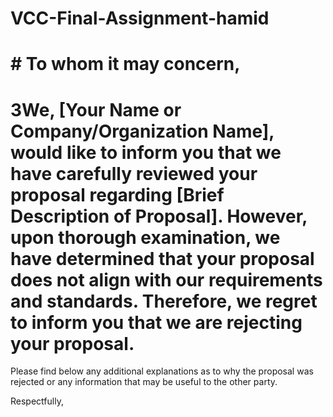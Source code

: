 # VCC-Final-Assignment-hamid
# # To whom it may concern,

# 3We, [Your Name or Company/Organization Name], would like to inform you that we have carefully reviewed your proposal regarding [Brief Description of Proposal]. However, upon thorough examination, we have determined that your proposal does not align with our requirements and standards. Therefore, we regret to inform you that we are rejecting your proposal.

Please find below any additional explanations as to why the proposal was rejected or any information that may be useful to the other party.

Respectfully,

#